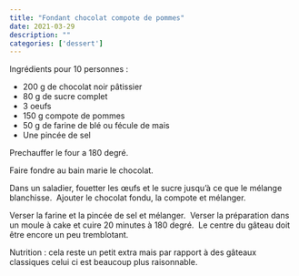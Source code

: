 ```yaml
---
title: "Fondant chocolat compote de pommes"
date: 2021-03-29
description: ""
categories: ['dessert']
---
```


Ingrédients pour 10 personnes :
- 200 g de chocolat noir p&acirc;tissier&nbsp;
- 80 g de sucre complet
- 3 oeufs
- 150 g compote de pommes&nbsp;
- 50 g de farine de bl&eacute; ou f&eacute;cule de mais
- Une pinc&eacute;e de sel

Prechauffer le four a 180 degr&eacute;.

Faire fondre au bain marie le chocolat.

Dans un saladier, fouetter les &oelig;ufs et le sucre jusqu&rsquo;&agrave; ce que le m&eacute;lange blanchisse.&nbsp;
Ajouter le chocolat fondu, la compote et m&eacute;langer.

Verser la farine et la pinc&eacute;e de sel et m&eacute;langer.&nbsp;
Verser la pr&eacute;paration dans un moule &agrave; cake et cuire 20 minutes &agrave; 180 degr&eacute;.&nbsp;
Le centre du g&acirc;teau doit &ecirc;tre encore un peu tremblotant.

Nutrition : cela reste un petit extra mais par rapport &agrave; des g&acirc;teaux classiques celui ci est beaucoup plus raisonnable.